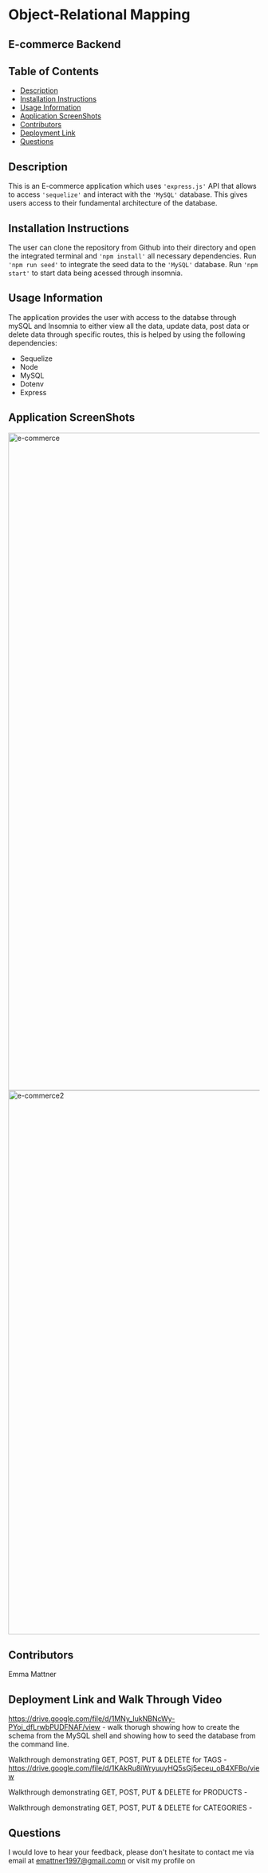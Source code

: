 # Object-Relational Mapping

## E-commerce Backend 

## Table of Contents

* [Description](#description)
* [Installation Instructions](#installation-instructions)
* [Usage Information](#usage-information)
* [Application ScreenShots](#application-screenshots)
* [Contributors](#contributors)
* [Deployment Link](#deployment-link-and-walk-through-video)
* [Questions](#questions)


## Description
This is an E-commerce application which uses ``'express.js'`` API that allows to access ``'sequelize'`` and interact with the ``'MySQL'`` database. This gives users access to their fundamental architecture of the database. 

## Installation Instructions
The user can clone the repository from Github into their directory and open the integrated terminal and ``'npm install'`` all necessary dependencies. Run ``'npm run seed'`` to integrate the seed data to the ``'MySQL'`` database. Run ``'npm start'`` to start data being acessed through insomnia. 

## Usage Information
The application provides the user with access to the databse through mySQL and Insomnia to either view all the data, update data, post data or delete data through specific routes, this is helped by using the following dependencies:
* Sequelize
* Node
* MySQL
* Dotenv
* Express

## Application ScreenShots
<img width="1315" alt="e-commerce" src="https://user-images.githubusercontent.com/78684306/125925765-c763c716-07bf-4644-9f95-e4dfc7d9c220.png">
<br>
<img width="1088" alt="e-commerce2" src="https://user-images.githubusercontent.com/78684306/125926282-155693aa-6ebd-405d-a2b8-4da20ec502d2.png">



## Contributors
Emma Mattner


## Deployment Link and Walk Through Video
https://drive.google.com/file/d/1MNy_IukNBNcWy-PYoi_dfLrwbPUDFNAF/view - walk thorugh showing how to create the schema from the MySQL shell and showing how to seed the database from the command line.

Walkthrough demonstrating GET, POST, PUT & DELETE for TAGS - https://drive.google.com/file/d/1KAkRu8iWryuuyHQ5sGj5eceu_oB4XFBo/view

Walkthrough demonstrating GET, POST, PUT & DELETE for PRODUCTS - 

Walkthrough demonstrating GET, POST, PUT & DELETE for CATEGORIES - 


## Questions
I would love to hear your feedback, please don't hesitate to contact me via email at [emattner1997@gmail.comn](mailto;emattner1997@gmail.com) or visit my profile on 
